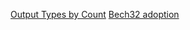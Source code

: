 [Output Types by Count](https://transactionfee.info/charts/output-type-distribution-count/)
[Bech32 adoption](https://en.bitcoin.it/wiki/Bech32_adoption)